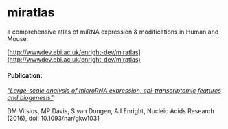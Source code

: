 # miratlas

a comprehensive atlas of miRNA expression & modifications
in Human and Mouse:

[http://wwwdev.ebi.ac.uk/enright-dev/miratlas](http://wwwdev.ebi.ac.uk/enright-dev/miratlas)


#### Publication:

[*"Large-scale analysis of microRNA expression, epi-transcriptomic features and biogenesis"*](https://academic.oup.com/nar/article-lookup/doi/10.1093/nar/gkw1031)

DM Vitsios, MP Davis, S van Dongen, AJ Enright, Nucleic Acids Research (2016), doi: 10.1093/nar/gkw1031


